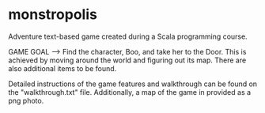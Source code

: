 # monstropolis
Adventure text-based game created during a Scala programming course.

GAME GOAL --> Find the character, Boo, and take her to the Door.
This is achieved by moving around the world and figuring out its map.
There are also additional items to be found.

Detailed instructions of the game features and walkthrough can be found on
the "walkthrough.txt" file. Additionally, a map of the game in provided
as a png photo.
